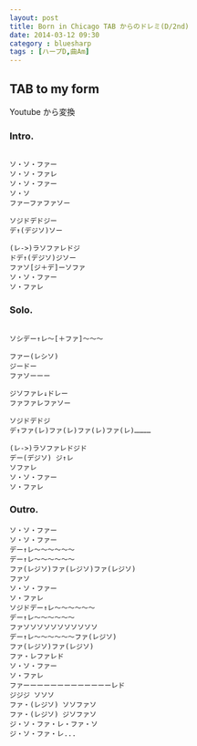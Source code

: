 ```yaml
---
layout: post
title: Born in Chicago TAB からのドレミ(D/2nd)
date: 2014-03-12 09:30
category : bluesharp
tags : [ハープD,曲Am]
---
```


## TAB to my form

Youtube から変換

### Intro.

~~~

ソ・ソ・ファー
ソ・ソ・ファレ
ソ・ソ・ファー
ソ・ソ
ファーファファソー

ソジドデドジー
デ↑(デジソ)ソー

(レ->)ラソファレドジ
ドデ↑(デジソ)ジソー
ファソ[ジ＋デ]ーソファ
ソ・ソ・ファー
ソ・ファレ

~~~

### Solo.

~~~

ソシデー↑レ〜[＋ファ]〜〜〜

ファー(レシソ)
ジードー
ファソーーー

ジソファレ↓ドレー
ファファレファソー

ソジドデドジ
デ↑ファ(レ)ファ(レ)ファ(レ)ファ(レ)…………

(レ->)ラソファレドジド
デー(デジソ) ジ↑レ
ソファレ
ソ・ソ・ファー
ソ・ファレ

~~~

### Outro.


~~~
ソ・ソ・ファー
ソ・ソ・ファー
デー↑レ〜〜〜〜〜〜
デー↑レ〜〜〜〜〜〜
ファ(レジソ)ファ(レジソ)ファ(レジソ)
ファソ
ソ・ソ・ファー
ソ・ファレ
ソジドデー↑レ〜〜〜〜〜〜
デー↑レ〜〜〜〜〜〜
ファソソソソソソソソソソソ
デー↑レ〜〜〜〜〜〜ファ(レジソ)
ファ(レジソ)ファ(レジソ)
ファ・レファレド
ソ・ソ・ファー
ソ・ファレ
ファーーーーーーーーーーーーーレド
ジジジ ソソソ
ファ・(レジソ) ソソファソ
ファ・(レジソ) ジソファソ
ジ・ソ・ファ・レ・ファ・ソ
ジ・ソ・ファ・レ...

~~~

